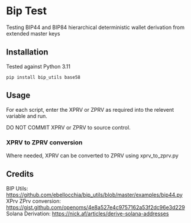 # Bip Test

Testing BIP44 and BIP84 hierarchical deterministic wallet derivation from extended master keys

## Installation

Tested against Python 3.11

```pip install bip_utils base58```

## Usage

For each script, enter the XPRV or ZPRV as required into the relevent variable and run.

DO NOT COMMIT XPRV or ZPRV to source control.

### XPRV to ZPRV conversion

Where needed, XPRV can be converted to ZPRV using xprv_to_zprv.py

## Credits

BIP Utils: https://github.com/ebellocchia/bip_utils/blob/master/examples/bip44.py
XPrv ZPrv conversion: https://gist.github.com/openoms/4e8a527e4c9757162a53f2dc96e3d229
Solana Derivation: https://nick.af/articles/derive-solana-addresses